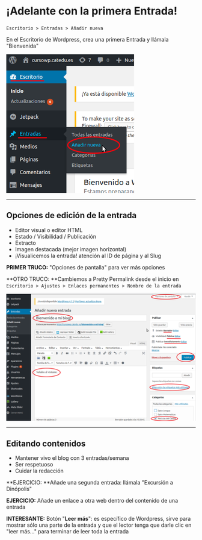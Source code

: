 # ¡Adelante con la primera Entrada!

`Escritorio > Entradas > Añadir nueva`

En el Escritorio de Wordpress, crea una primera Entrada y llámala "Bienvenida"

![](/assets/nueva_entrada.png)

---

## Opciones de edición de la entrada

* Editor visual o editor HTML
* Estado / Visibilidad / Publicación
* Extracto
* Imagen destacada \(mejor imagen horizontal\)
* ¡Visualicemos la entrada! atención al ID de página y al Slug

**PRIMER TRUCO:** "Opciones de pantalla" para ver más opciones

**OTRO TRUCO: **Cambiemos a Pretty Permalink desde el inicio en `Escritorio > Ajustes > Enlaces permanentes > Nombre de la entrada`

![](/assets/editar_entrada.png)

---

## Editando contenidos

* Mantener vivo el blog con 3 entradas/semana
* Ser respetuoso
* Cuidar la redacción

**EJERCICIO: **Añade una segunda entrada: llámala "Excursión a Dinópolis"

**EJERCICIO:** Añade un enlace a otra web dentro del contenido de una entrada

**INTERESANTE:** Botón "**Leer más**": es específico de Wordpress, sirve para mostrar sólo una parte de la entrada y que el lector tenga que darle clic en "leer más..." para terminar de leer toda la entrada

